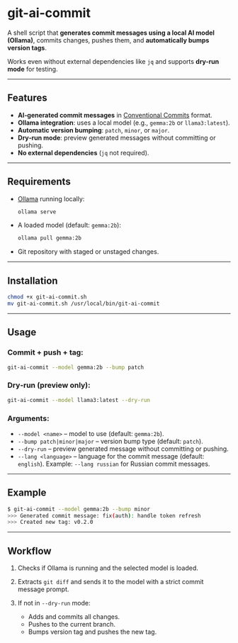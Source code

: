 # git-ai-commit

A shell script that **generates commit messages using a local AI model (Ollama)**, commits changes, pushes them, and **automatically bumps version tags**.

Works even without external dependencies like `jq` and supports **dry-run mode** for testing.

---

## Features

* **AI‑generated commit messages** in [Conventional Commits](https://www.conventionalcommits.org/) format.
* **Ollama integration**: uses a local model (e.g., `gemma:2b` or `llama3:latest`).
* **Automatic version bumping**: `patch`, `minor`, or `major`.
* **Dry‑run mode**: preview generated messages without committing or pushing.
* **No external dependencies** (`jq` not required).

---

## Requirements

* [Ollama](https://ollama.com/) running locally:

  ```bash
  ollama serve
  ```
* A loaded model (default: `gemma:2b`):

  ```bash
  ollama pull gemma:2b
  ```
* Git repository with staged or unstaged changes.

---

## Installation

```bash
chmod +x git-ai-commit.sh
mv git-ai-commit.sh /usr/local/bin/git-ai-commit
```

---

## Usage

### Commit + push + tag:

```bash
git-ai-commit --model gemma:2b --bump patch
```

### Dry‑run (preview only):

```bash
git-ai-commit --model llama3:latest --dry-run
```

### Arguments:

* `--model <name>` – model to use (default: `gemma:2b`).
* `--bump patch|minor|major` – version bump type (default: `patch`).
* `--dry-run` – preview generated message without committing or pushing.
* `--lang <language>` – language for the commit message (default: `english`). Example: `--lang russian` for Russian commit messages.

---

## Example

```bash
$ git-ai-commit --model gemma:2b --bump minor
>>> Generated commit message: fix(auth): handle token refresh
>>> Created new tag: v0.2.0
```

---

## Workflow

1. Checks if Ollama is running and the selected model is loaded.
2. Extracts `git diff` and sends it to the model with a strict commit message prompt.
3. If not in `--dry-run` mode:

   * Adds and commits all changes.
   * Pushes to the current branch.
   * Bumps version tag and pushes the new tag.